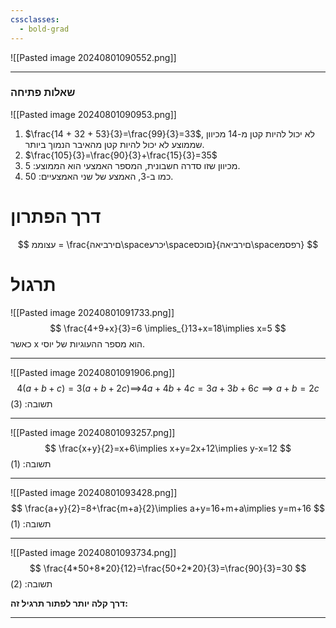 ```yaml
---
cssclasses:
  - bold-grad
---
```

![[Pasted image 20240801090552.png]]
***
### שאלות פתיחה
![[Pasted image 20240801090953.png]]
1. $\frac{14 + 32 + 53}{3}=\frac{99}{3}=33$, לא יכול להיות קטן מ-14 מכיוון שממוצע לא יכול להיות קטן מהאיבר הנמוך ביותר.
2. $\frac{105}{3}=\frac{90}{3}+\frac{15}{3}=35$
3. מכיוון שזו סדרה חשבונית, המספר האמצעי הוא הממוצע: 5.
4. כמו ב-3, האמצע של שני האמצעיים: 50.

# דרך הפתרון
$$
עצוממ = \frac{םירביאה\spaceיכרע\spaceםוכס}{םירביאה\spaceרפסמ}
$$

# תרגול
![[Pasted image 20240801091733.png]]
$$
\frac{4+9+x}{3}=6 \implies_{}13+x=18\implies x=5
$$
כאשר x הוא מספר ההעוגיות של יוסי.
***
![[Pasted image 20240801091906.png]]
$$
4(a+b+c)=3(a+b+2c)\implies_{}4a+4b+4c=3a+3b+6c\implies a+b=2c
$$
תשובה: (3)
***
![[Pasted image 20240801093257.png]]
$$
\frac{x+y}{2}=x+6\implies x+y=2x+12\implies y-x=12
$$
תשובה: (1)
***
![[Pasted image 20240801093428.png]]
$$
\frac{a+y}{2}=8+\frac{m+a}{2}\implies a+y=16+m+a\implies y=m+16
$$
תשובה: (1)
***
![[Pasted image 20240801093734.png]]
$$
\frac{4*50+8*20}{12}=\frac{50+2*20}{3}=\frac{90}{3}=30
$$
תשובה: (2)

**דרך קלה יותר לפתור תרגיל זה:**

***
